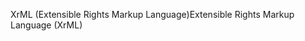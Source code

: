 <span data-ttu-id="41df3-101">XrML (Extensible Rights Markup Language)</span><span class="sxs-lookup"><span data-stu-id="41df3-101">Extensible Rights Markup Language (XrML)</span></span>